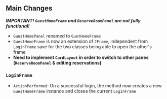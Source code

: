 ## Main Changes
***IMPORTANT! `GuestHomeFrame` and `ReserveRoomPanel` are not fully functional!*** 

- `GuestHomePanel` renamed to `GuetHomeFrame`
- `GuestHomeFrame` is now an extension of `JFrame`, independent from `LoginFrame` save for the two classes being able to open the other's frame
- **Need to implement `CardLayout` in order to switch to other panes (`ReserveRoomPanel` & editing reservations)**
### `LoginFrame`
- `ActionPerformed`: On a successful login, the method now creates a new `GuestHomeFrame` instance and closes the current `LoginFrame`

